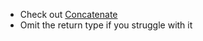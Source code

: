 - Check out [Concatenate](https://docs.python.org/3/library/typing.html#typing.Concatenate)
- Omit the return type if you struggle with it
